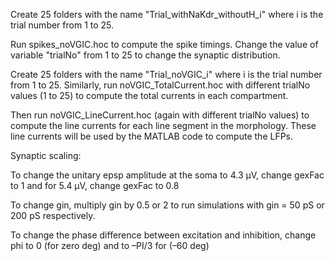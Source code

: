 Create 25 folders with the name "Trial_withNaKdr_withoutH_i" where i is the trial number from 1 to 25.

Run spikes_noVGIC.hoc to compute the spike timings. Change the value of variable "trialNo" from 1 to 25 to change the synaptic distribution.


Create 25 folders with the name "Trial_noVGIC_i" where i is the trial number from 1 to 25.
Similarly, run noVGIC_TotalCurrent.hoc with different trialNo values (1 to 25) to compute the total currents in each compartment.

Then run noVGIC_LineCurrent.hoc (again with different trialNo values) to compute the line currents for each line segment in the morphology. These line currents will be used by the MATLAB code to compute the LFPs.


Synaptic scaling:

To change the unitary epsp amplitude at the soma to 4.3 µV, change gexFac to 1 and for 5.4 µV, change gexFac to 0.8

To change gin, multiply gin by 0.5 or 2 to run simulations with gin = 50 pS or 200 pS respectively.

To change the phase difference between excitation and inhibition, change phi to 0 (for zero deg) and to –PI/3 for (–60 deg)
